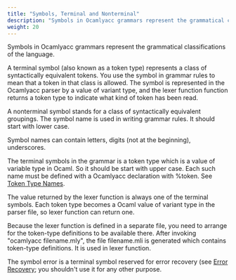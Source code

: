 ```yaml
---
title: "Symbols, Terminal and Nonterminal"
description: "Symbols in Ocamlyacc grammars represent the grammatical classifications of the language. A terminal symbol (also known as a token type) represents a class of syntactically equivalent tokens. A nonterminal symbol stands for a class of syntactically equivalent groupings."
weight: 20
---
```


Symbols in Ocamlyacc grammars represent the grammatical classifications of the language.

A terminal symbol (also known as a token type) represents a class of syntactically equivalent tokens.
You use the symbol in grammar rules to mean that a token in that class is allowed. The symbol is represented in the Ocamlyacc parser by a value of variant type, and the lexer function function returns a token type to indicate what kind of token has been read.

A nonterminal symbol stands for a class of syntactically equivalent groupings.
The symbol name is used in writing grammar rules. It should start with lower case.

Symbol names can contain letters, digits (not at the beginning), underscores.

The terminal symbols in the grammar is a token type which is a value of variable type in Ocaml. So it should be start with upper case. Each such name must be defined with a Ocamlyacc declaration with %token. See [Token Type Names](../).

The value returned by the lexer function is always one of the terminal symbols. Each token type becomes a Ocaml value of variant type in the parser file, so lexer function can return one.

Because the lexer function is defined in a separate file, you need to arrange for the token-type definitions to be available there. After invoking "ocamlyacc filename.mly", the file filename.mli is generated which contains token-type definitions. It is used in lexer function.

The symbol error is a terminal symbol reserved for error recovery (see [Error Recovery](../); you shouldn't use it for any other purpose.
